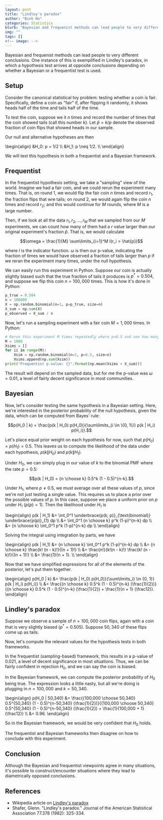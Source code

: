 ```yaml
---
layout: post
title: "Lindley's paradox"
author: "Binh Ho"
categories: Statistics
blurb: "Bayesian and frequenist methods can lead people to very different conclusions. One instance of this is exemplified in Lindley's paradox, in which a hypothesis test arrives at opposite conclusions depending on whether a Bayesian or a frequentist test is used."
img: ""
tags: []
<!-- image: -->
---
```


Bayesian and frequenist methods can lead people to very different conclusions. One instance of this is exemplified in Lindley's paradox, in which a hypothesis test arrives at opposite conclusions depending on whether a Bayesian or a frequentist test is used.

## Setup

Consider the canonical statistical toy problem: testing whether a coin is fair. Specifically, define a coin as "fair" if, after flipping it randomly, it shows heads half of the time and tails half of the time.

To test the coin, suppose we it $n$ times and record the number of times that the coin showed tails (call this number $k$). Let $\hat{p} = k/p$ denote the observed fraction of coin flips that showed heads in our sample.

Our null and alternative hypotheses are then

\begin{align} &H_0: p = 1/2 \\\ &H_1: p \neq 1/2. \\\ \end{align}

We will test this hypothesis in both a frequentist and a Bayesian framework.

## Frequentist

In the frequentist hypothesis setting, we take a "sampling" view of the world. Imagine we had a fair coin, and we could rerun the experiment many times. That is, on round $1$, we would flip the fair coin $n$ times and record $r_1$, the fraction flips that wre tails; on round $2$, we would again flip the coin $n$ times and record $r_2$; and this would continue for $M$ rounds, where $M$ is a large number.

Then, if we look at all the data $r_1, r_2, \dots, r_M$ that we sampled from our $M$ experiments, we can count how many of them had a $r$ value larger than our original experiment's fraction $\hat{p}$. That is, we would calculate

$$\omega = \frac{1}{M} \sum\limits_{i=1}^M I(r_i > \hat{p})$$

where $I$ is the indicator function. $\omega$ is then our p-value, indicating the fraction of times we would have observed a fraction of tails larger than $p$ if we reran the experiment many times, under the null hypothesis.

We can easily run this experiment in Python. Suppose our coin is actually slightly biased such that the true fraction of tails it produces is $p^* = 0.504$, and suppose we flip this coin $n = 100,000$ times. This is how it's done in Python:

```python
p_true = 0.504
n = 100000
X = np.random.binomial(n=1, p=p_true, size=n)
X_sum = np.sum(X)
p_observed = X_sum / n
```


Now, let's run a sampling experiment with a fair coin $M = 1,000$ times. In Python:

```python
# Rerun this experiment M times repeatedly where p=0.5 and see how many achieve mean >= X_bar
M = 1000
Xsims = []
for ii in range(M):
    Xsim = np.random.binomial(n=1, p=0.5, size=n)
    Xsims.append(np.sum(Xsim))
print("Frequentist p-value: {}".format(np.mean(Xsims > X_sum)))
```

The result will depend on the sampled data, but for me the p-value was $\omega = 0.01$, a level of fairly decent significance in most communities.

## Bayesian

Now, let's consider testing the same hypothesis in a Bayesian setting. Here, we're interested in the posterior probability of the null hypothesis, given the data, which can be computed from Bayes' rule:

$$p(H_0 | k) = \frac{p(k | H_0) p(H_0)}{\sum\limits_{i \in \{0, 1\}} p(k | H_i) p(H_i)}.$$

Let's place equal prior weight on each hypothesis for now, such that $p(H_0) = p(H_1) = 0.5$. This leaves us to compute the likelihood of the data under each hypothesis, $p(k \| H_0)$ and $p(k \| H_1)$.

Under $H_0$, we can simply plug in our value of $k$ to the binomial PMF where the rate $p = 0.5$:

$$p(k | H_0) = {n \choose k} 0.5^k (1 - 0.5)^{n-k}.$$

Under $H_1$, where $p \neq 0.5$, we must average over all these values of $p$, since we're not just testing a single value. This requires us to place a prior over the possible values of $p$. In this case, suppose we place a uniform prior on $p$ under $H_1$ ($p(p) = 1$). Then the likelihood under $H_1$ is

\begin{align} p(k \| H_1) &= \int_0^1 \underbrace{p(k; p)}\_{\text{binomial}} \underbrace{p(p)}\_{1} dp \\\ &= \int_0^1 {n \choose k} p^k (1-p)^{n-k} dp \\\ &= \{n \choose k\} \int_0^1 p^k (1-p)^{n-k} dp \\\ \end{align}

Solving the integral using integration by parts, we have

\begin{align} p(k \| H_1) &= {n \choose k} \int_0^1 p^k (1-p)^{n-k} dp \\\ &= {n \choose k} \frac{k! (n - k)!}{(n + 1)!} \\\ &= \frac{n!}{k!(n - k)!} \frac{k! (n - k)!}{(n + 1)!} \\\ &= \frac{1}{n + 1}. \\\ \end{align}

Now that we have simplified expressions for all of the elements of the posterior, let's put them together.

\begin{align} p(H_0 \| k) &= \frac{p(k \| H_0) p(H_0)}{\sum\limits_{i \in \{0, 1\}} p(k \| H_i) p(H_i)} \\\ &= \frac{\{n \choose k\} 0.5^k (1 - 0.5)^{n-k} (\frac{1}{2})}{\{n \choose k\} 0.5^k (1 - 0.5)^{n-k} (\frac{1}{2}) + \frac{1}{n + 1} (\frac12)}. \end{align}

## Lindley's paradox

Suppose we observe a sample of $n = 100,000$ coin flips, again with a coin that is very slightly biased ($p^* = 0.505$). Suppose $50,340$ of these flips come up as tails.

Now, let's compute the relevant values for the hypothesis tests in both frameworks.

In the frequentist (sampling-based) framework, this results in a p-value of $0.021$, a level of decent significance in most situations. Thus, we can be fairly confident in rejection $H_0$, and we can say the coin is biased.

In the Bayesian framework, we can compute the posterior probability of $H_0$ being true. The expression looks a little nasty, but all we're doing is plugging in $n = 100,000$ and $k = 50,340$.

\begin{align} p(H_0 \| 50,340) &= \frac{\{100,000 \choose 50,340\} 0.5^{50,340} (1 - 0.5)^{n-50,340} (\frac{1}{2})}{\{100,000 \choose 50,340\} 0.5^{50,340} (1 - 0.5)^{n-50,340} (\frac{1}{2}) + \frac{1}{100,000 + 1} (\frac12)} \\\ &= 0.96. \end{align}

So in the Bayesian framework, we would be very confident that $H_0$ holds.

The frequentist and Bayesian frameworks then disagree on how to conclude with this experiment.

## Conclusion

Although the Bayesian and frequentist viewpoints agree in many situations, it's possible to construct/encounter situations where they lead to diametrically opposed conclusions. 

## References

- Wikipedia article on [Lindley's paradox](https://www.wikiwand.com/en/Lindley%27s_paradox)
- Shafer, Glenn. "Lindley's paradox." Journal of the American Statistical Association 77.378 (1982): 325-334.
